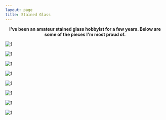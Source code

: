 ```yaml
---
layout: page
title: Stained Glass
---
```

<p align="center">
    <b>I've been an amateur stained glass hobbyist for a few years. Below are some of the pieces I'm most proud of.</b>
</p>


![1](https://github.com/maxpohlman/maxpohlman.github.io/blob/master/img/stainedglass/beach.JPG?raw=true)

![1](https://github.com/maxpohlman/maxpohlman.github.io/blob/master/img/stainedglass/barn.jpg?raw=true)

![1](https://github.com/maxpohlman/maxpohlman.github.io/blob/master/img/stainedglass/waterlily.JPG?raw=true)

![1](https://github.com/maxpohlman/maxpohlman.github.io/blob/master/img/stainedglass/tmnt.JPG?raw=true)

![1](https://github.com/maxpohlman/maxpohlman.github.io/blob/master/img/stainedglass/wolf.JPG?raw=true)

![1](https://github.com/maxpohlman/maxpohlman.github.io/blob/master/img/stainedglass/tulip.jpeg?raw=true)

![1](https://github.com/maxpohlman/maxpohlman.github.io/blob/master/img/stainedglass/bee.JPG?raw=true)

![1](https://github.com/maxpohlman/maxpohlman.github.io/blob/master/img/stainedglass/horse.JPG?raw=true)
